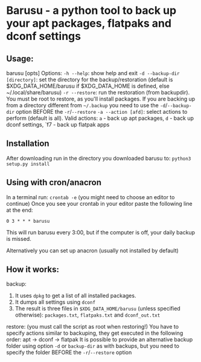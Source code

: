# Barusu - a python tool to back up your apt packages, flatpaks and dconf settings

## Usage:

barusu [opts]
Options:
    `-h --help`: show help and exit
    `-d --backup-dir [directory]`: set the directory for the backup/restoration (default is $XDG_DATA_HOME/barusu if $XDG_DATA_HOME is defined, else ~/.local/share/barusu)
    `-r --restore`: run the restoration (from backupdir). You must be root to restore, as you'll install packages. If you are backing up from a directory different from `~/.backup` you need to use the `-d`/`--backup-dir` option BEFORE the `-r`/`--restore`
    `-a --action [afd]`: select actions to perform (default is all). Valid actions: `a` - back up apt packages, `d` - back up dconf settings, `f7 - back up flatpak apps
## Installation

After downloading run in the directory you downloaded barusu to: `python3 setup.py install`

## Using with cron/anacron

In a terminal run: `crontab -e` (you might need to choose an editor to continue)
Once you see your crontab in your editor paste the following line at the end:
```
0 3 * * * barusu
```
This will run barusu every 3:00, but if the computer is off, your daily backup is missed.

Alternatively you can set up anacron (usually not installed by default)

## How it works:

backup:
1. It uses `dpkg` to get a list of all installed packages.
2. It dumps all settings using `dconf`
3. The result is three files in `$XDG_DATA_HOME/barusu` (unless specified otherwise): `packages.txt`, `flatpaks.txt` and `dconf_out.txt`

restore:
(you must call the script as root when restoring!)
You have to specify actions similar to backuping, they get executed in the following order: apt -> dconf -> flatpak
It is possible to provide an alternative backup folder using option `-d` or `backup-dir` as with backups, but you need to specify the folder BEFORE the `-r`/`--restore` option
